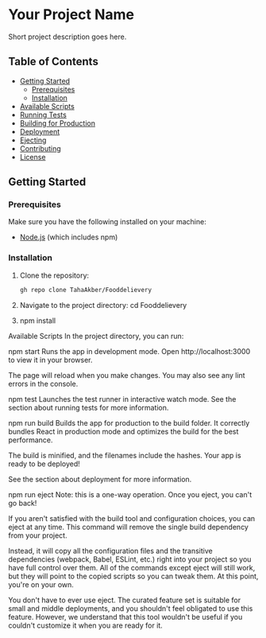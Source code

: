 # Your Project Name

Short project description goes here.

## Table of Contents

- [Getting Started](#getting-started)
  - [Prerequisites](#prerequisites)
  - [Installation](#installation)
- [Available Scripts](#available-scripts)
- [Running Tests](#running-tests)
- [Building for Production](#building-for-production)
- [Deployment](#deployment)
- [Ejecting](#ejecting)
- [Contributing](#contributing)
- [License](#license)

## Getting Started

### Prerequisites

Make sure you have the following installed on your machine:

- [Node.js](https://nodejs.org/) (which includes npm)

### Installation

1. Clone the repository:

   ```bash
   gh repo clone TahaAkber/Fooddelievery

2. Navigate to the project directory:
  cd Fooddelievery
3. npm install

Available Scripts
In the project directory, you can run:

npm start
Runs the app in development mode.
Open http://localhost:3000 to view it in your browser.

The page will reload when you make changes.
You may also see any lint errors in the console.

npm test
Launches the test runner in interactive watch mode.
See the section about running tests for more information.

npm run build
Builds the app for production to the build folder.
It correctly bundles React in production mode and optimizes the build for the best performance.

The build is minified, and the filenames include the hashes.
Your app is ready to be deployed!

See the section about deployment for more information.

npm run eject
Note: this is a one-way operation. Once you eject, you can't go back!

If you aren't satisfied with the build tool and configuration choices, you can eject at any time. This command will remove the single build dependency from your project.

Instead, it will copy all the configuration files and the transitive dependencies (webpack, Babel, ESLint, etc.) right into your project so you have full control over them. All of the commands except eject will still work, but they will point to the copied scripts so you can tweak them. At this point, you're on your own.

You don't have to ever use eject. The curated feature set is suitable for small and middle deployments, and you shouldn't feel obligated to use this feature. However, we understand that this tool wouldn't be useful if you couldn't customize it when you are ready for it.
